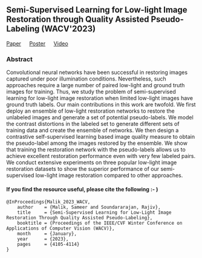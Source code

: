 ## Semi-Supervised Learning for Low-light Image Restoration through Quality Assisted Pseudo-Labeling (WACV'2023)

[Paper](https://openaccess.thecvf.com/content/WACV2023/papers/Malik_Semi-Supervised_Learning_for_Low-Light_Image_Restoration_Through_Quality_Assisted_Pseudo-Labeling_WACV_2023_paper.pdf) &emsp; [Poster](https://drive.google.com/file/d/1g4kNQgEk1LA4C_RE26xm63a0hLpTrp1A/view?usp=sharing) &emsp; [Video](https://drive.google.com/file/d/1nk9b5i39CvIoioYqj5hDSu80Xz3eCOgp/view?usp=sharing)

### Abstract

Convolutional neural networks have been successful in restoring images captured under poor illumination conditions. Nevertheless, such approaches require a large number of paired low-light and ground truth images for training. Thus, we study the problem of semi-supervised learning for low-light image restoration when limited low-light images have ground truth labels. Our main contributions in this work are twofold. We first deploy an ensemble of low-light restoration networks to restore the unlabeled images and generate a set of potential pseudo-labels. We model the contrast distortions in the labeled set to generate different sets of training data and create the ensemble of networks. We then design a contrastive self-supervised learning based image quality measure to obtain the pseudo-label among the images restored by the ensemble. We show that training the restoration network with the pseudo-labels allows us to achieve excellent restoration performance even with very few labeled pairs. We conduct extensive experiments on three popular low-light image restoration datasets to show the superior performance of our semi-supervised low-light image restoration compared to other approaches.

#### If you find the resource useful, please cite the following :- )

```
@InProceedings{Malik_2023_WACV,
    author    = {Malik, Sameer and Soundararajan, Rajiv},
    title     = {Semi-Supervised Learning for Low-Light Image Restoration Through Quality Assisted Pseudo-Labeling},
    booktitle = {Proceedings of the IEEE/CVF Winter Conference on Applications of Computer Vision (WACV)},
    month     = {January},
    year      = {2023},
    pages     = {4105-4114}
}
```



